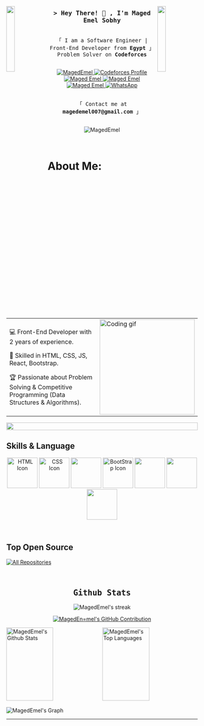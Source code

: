 

<!-- [![wakatime](https://wakatime.com/badge/user/eebb3dd8-d9b2-40de-9b88-6fd6cac99dbc.svg)](https://wakatime.com/@eebb3dd8-d9b2-40de-9b88-6fd6cac99dbc) -->

<img align="left" src="https://user-images.githubusercontent.com/65187002/144930161-2f783401-8d27-4fdf-a2f7-cc0ba32f1f1f.gif" width="21%" style="display:inline;"><img align="right" src="https://user-images.githubusercontent.com/65187002/144930161-2f783401-8d27-4fdf-a2f7-cc0ba32f1f1f.gif" width="21%" style="display:inline;">


<!-- Intro  -->
<h3 align="center">
        <samp>&gt; Hey There! 👋 , I'm Maged Emel Sobhy
        </samp>
</h3>


<p align="center"> 
  <samp>
    <br>
    「 I am a Software Engineer | Front-End Developer from <b>Egypt</b> 」Problem Solver on <b>Codeforces</b>
    <br>
    <br>
  </samp>
</p>


<p align="center">
 <a href="https://github.com/MagedEmel" target="blank">
  <img src="https://img.shields.io/badge/GitHub-100000?style=for-the-badge&logo=github&logoColor=white" alt="MagedEmel" />
 </a>
  <a href="https://codeforces.com/profile/MagedEmelS" target="_blank">
  <img src="https://img.shields.io/badge/Codeforces-445f9d?style=for-the-badge&logo=codeforces&logoColor=white" alt="Codeforces Profile" />
</a>
 <a href="https://www.linkedin.com/in/maged-emel-sobhy-a5b50a265/" target="_blank">
  <img src="https://img.shields.io/badge/LinkedIn-0077B5?style=for-the-badge&logo=linkedin&logoColor=white" alt="Maged Emel"/>
 </a>
 <a href="https://www.facebook.com/maged.emel.5" target="_blank">
  <img src="https://img.shields.io/badge/Facebook-20BEFF?&style=for-the-badge&logo=facebook&logoColor=white" alt="Maged Emel"  />
 </a> 
 <a href="https://www.instagram.com/magooood.0/" target="_blank">
  <img src="https://img.shields.io/badge/Instagram-E4405F?style=for-the-badge&logo=instagram&logoColor=white" alt="Maged Emel"  />
 </a>
 <a href="http://Wa.me/201551803645" target="_blank">
  <img src="https://img.shields.io/badge/whatsapp%20-128C7E.svg?style=for-the-badge&logo=whatsapp&logoColor=white" alt="WhatsApp"  />
 </a> 
</p>
<p align="center"> 
  <samp>
    <br>
    「 Contact me at <b>magedemel007@gmail.com</b> 」
    <br>
    <br>
  </samp>
</p>

<p align="center"> 
 <img src="https://komarev.com/ghpvc/?username=magedemel&label=Profile%20views&color=0e75b6&style=flat" alt="MagedEmel" /> 
</p>


<br>

#  About Me:


<table border="0">
  <tr>
    <td>
      <p>💻 Front-End Developer with 2 years of experience.</p>
      <p>🚀 Skilled in HTML, CSS, JS, React, Bootstrap.</p>
      <p>🏆 Passionate about Problem Solving & Competitive Programming (Data Structures & Algorithms).</p>
    </td>
    <td>
      <img src="https://user-images.githubusercontent.com/74038190/229223263-cf2e4b07-2615-4f87-9c38-e37600f8381a.gif" width="250" alt="Coding gif" />
    </td>
  </tr>
</table>



<img src="https://i.imgur.com/dBaSKWF.gif" height="20" width="100%">


## Skills & Language

<p align="center">
<img src="https://cdn.jsdelivr.net/gh/devicons/devicon@latest/icons/html5/html5-original.svg" alt="HTML Icon" width="80" height="80"/>
<img src="https://cdn.jsdelivr.net/gh/devicons/devicon@latest/icons/css3/css3-original.svg" alt="CSS Icon" width="80" height="80"/>
<img src="https://cdn.jsdelivr.net/gh/devicons/devicon@latest/icons/javascript/javascript-plain.svg" width="80" height="80"/>
<img src="https://cdn.jsdelivr.net/gh/devicons/devicon@latest/icons/bootstrap/bootstrap-original.svg" alt="BootStrap Icon" width="80" height="80"/>
<img src="https://cdn.jsdelivr.net/gh/devicons/devicon@latest/icons/firebase/firebase-original.svg" width="80" height="80"/>
<img src="https://cdn.jsdelivr.net/gh/devicons/devicon@latest/icons/cplusplus/cplusplus-original.svg" width="80" height="80"/>
<img src="https://cdn.jsdelivr.net/gh/devicons/devicon@latest/icons/datatables/datatables-original.svg" width="80" height="80"/>
</p>


<br />


## Top Open Source 
<p align="left">
  <a href="https://github.com/MagedEmel?tab=repositories" target="_blank"><img alt="All Repositories" title="All Repositories" src="https://img.shields.io/badge/-All%20Repos-2962FF?style=for-the-badge&logo=koding&logoColor=white"/></a>
</p>

<br/>


<h2 align="center">
             <samp> Github Stats </samp>
</h2>

<p align="center">
  <img src="https://github-readme-streak-stats.herokuapp.com/?user=magedemel&theme=radical&hide_border=true" alt="MagedEmel's streak" />
</p>

<p align="center">
  <a href="https://github.com/MagedEmel">
    <img src="https://github-profile-summary-cards.vercel.app/api/cards/profile-details?username=MagedEmel&theme=radical" alt="MagedEn=mel's GitHub Contribution"/>
  </a>
</p>

<a> 
    <a href="https://github.com/MagedEmel"><img alt="MagedEmel's Github Stats" src="https://denvercoder1-github-readme-stats.vercel.app/api?username=MagedEmel&show_icons=true&count_private=true&theme=react&border_color=7F3FBF&bg_color=0D1117&title_color=F85D7F&icon_color=F8D866" height="192px" width="49.5%"/></a>
  <a href="https://github.com/MagedEmel"><img alt="MagedEmel's Top Languages" src="https://denvercoder1-github-readme-stats.vercel.app/api/top-langs/?username=MagedEmel&langs_count=8&layout=compact&theme=react&border_color=7F3FBF&bg_color=0D1117&title_color=F85D7F&icon_color=F8D866&hide=python,cmake,cython,cuda" height="192px" width="49.5%"/></a>
  <br/>
</a>

![MagedEmel's Graph](https://github-readme-activity-graph.vercel.app/graph?username=MagedEmel&custom_title=MagedEmel's%20GitHub%20Activity%20Graph&bg_color=0D1117&color=7F3FBF&line=7F3FBF&point=7F3FBF&area_color=FFFFFF&title_color=FFFFFF&area=true)

---
